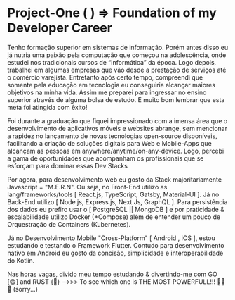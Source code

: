 # Project-One ( ) => Foundation of my Developer Career


Tenho formação superior em sistemas de informação. Porém antes disso eu já nutria uma paixão pela computação que começou na adolescência, onde estudei nos tradicionais cursos de “Informática” da época. Logo depois, trabalhei em algumas empresas que vão desde a prestação de serviços até o comércio varejista. Entretanto após certo tempo, compreendi que somente pela educação em tecnologia eu conseguiria alcançar maiores objetivos na minha vida. Assim me preparei para ingressar no ensino superior através de alguma bolsa de estudo. É muito bom lembrar que esta meta foi atingida com êxito!

Foi durante a graduação que fiquei impressionado com a imensa área que o desenvolvimento de aplicativos móveis e websites abrange, sem mencionar a rapidez no lançamento de novas tecnologias open-source disponíveis, facilitando a criação de soluções digitais para Web e Mobile-Apps que alcançam as pessoas em anywhere/anytime/on-any-device. Logo, percebi a gama de oportunidades que acompanham os profissionais que se esforçam para dominar essas Dev Stacks

Por agora, para desenvolvimento web eu gosto da Stack majoritariamente Javascript = "M.E.R.N". Ou seja, no Front-End utilizo as lang/frameworks/tools [ React.js, TypeScript, Gatsby, Material-UI ]. Já no Back-End utilizo [ Node.js, Express.js, Next.Js, GraphQL ]. Para persistência dos dados eu prefiro usar o [ PostgreSQL || MongoDB ] e por praticidade & escalabilidade utilizo Docker (+Compose) além de entender um pouco de Orquestração de Containers (Kubernetes).

Já no Desenvolvimento Mobile "Cross-Platform" [ Android , iOS ], estou estudando e testando o Framework Flutter. Contudo para desenvolvimento nativo em Android eu gosto da concisão, simplicidade e interoperabilidade do Kotlin.

Nas horas vagas, divido meu tempo estudando & divertindo-me com GO [😄] and RUST {🧠} -->>> To see which one is THE MOST POWERFULL!!! 🤣🤣🤣 (sorry...)
